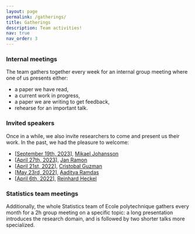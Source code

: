 ```yaml
---
layout: page
permalink: /gatherings/
title: Gatherings
description: Team activities!
nav: true
nav_order: 3
---
```


### Internal meetings

The team gathers together every week for an internal group meeting where one of us presents either:
- a paper we have read,
- a current work in progress,
- a paper we are writing to get feedback,
- rehearse for an important talk.

### Invited speakers

Once in a while, we also invite researchers to come and present us their work. In the past, we had the pleasure to welcome:
- \[[September 19th, 2023](https://www.hi-paris.fr/2023/09/11/research-seminar-bringing-regularized-optimal-transport-to-lightspeed/)\], [Mikael Johansson](https://people.kth.se/~mikaelj/)
- \[[April 27th, 2023](https://www.hi-paris.fr/2023/03/09/hi-paris-seminar-jan-ramon-2023/)\], [Jan Ramon](http://researchers.lille.inria.fr/jramon/)
- \[[April 21st, 2022](https://www.hi-paris.fr/2022/04/19/exceptional-seminar-cristobal-guzman-21-april-2022/)\], [Cristobal Guzman](https://sites.google.com/view/cguzman/)
- \[[May 23rd, 2022](https://www.hi-paris.fr/2022/05/06/seminar-aaditya-ramdas-23-may-2022/)\], [Aaditya Ramdas](https://www.stat.cmu.edu/~aramdas/)
- \[[April 6th, 2022](https://www.hi-paris.fr/2022/04/04/exceptionnal-seminar-reinhard-heckel-06-april-2022/)\], [Reinhard Heckel](https://reinhardheckel.com/)

### Statistics team meetings

Additionally, the whole Statistics team of Ecole polytechnique gathers every month for a 2h group meeting on a specific topic: a long presentation introduces the research domain, and is followed by two shorter talks more specialized.
